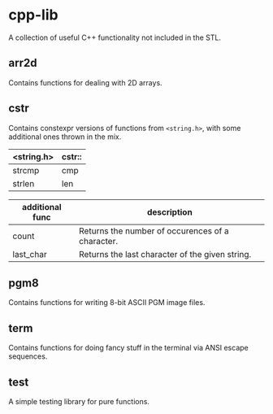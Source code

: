 # cpp-lib

A collection of useful C++ functionality not included in the STL.

## arr2d

Contains functions for dealing with 2D arrays.

## cstr

Contains constexpr versions of functions from `<string.h>`, with some additional ones thrown in the mix.

| <string.h> | cstr:: |
| ---------- | ------ |
| strcmp     | cmp    |
| strlen     | len    |

| additional func | description |
| --------------- | ----------- |
| count           | Returns the number of occurences of a character. |
| last_char       | Returns the last character of the given string. |

## pgm8

Contains functions for writing 8-bit ASCII PGM image files.

## term

Contains functions for doing fancy stuff in the terminal via ANSI escape sequences.

## test

A simple testing library for pure functions.
